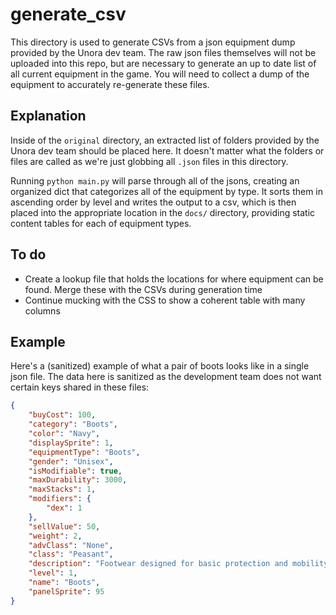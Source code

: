 # generate_csv

This directory is used to generate CSVs from a json equipment dump provided by the Unora dev team. The raw json files themselves will not be uploaded into this repo, but are necessary to generate an up to date list of all current equipment in the game. You will need to collect a dump of the equipment to accurately re-generate these files.

## Explanation

Inside of the `original` directory, an extracted list of folders provided by the Unora dev team should be placed here. It doesn't matter what the folders or files are called as we're just globbing all `.json` files in this directory.

Running `python main.py` will parse through all of the jsons, creating an organized dict that categorizes all of the equipment by type. It sorts them in ascending order by level and writes the output to a csv, which is then placed into the appropriate location in the `docs/` directory, providing static content tables for each of equipment types.

## To do

- Create a lookup file that holds the locations for where equipment can be found. Merge these with the CSVs during generation time
- Continue mucking with the CSS to show a coherent table with many columns

## Example

Here's a (sanitized) example of what a pair of boots looks like in a single json file. The data here is sanitized as the development team does not want certain keys shared in these files:

```json
{
    "buyCost": 100,
    "category": "Boots",
    "color": "Navy",
    "displaySprite": 1,
    "equipmentType": "Boots",
    "gender": "Unisex",
    "isModifiable": true,
    "maxDurability": 3000,
    "maxStacks": 1,
    "modifiers": {
        "dex": 1
    },
    "sellValue": 50,
    "weight": 2,
    "advClass": "None",
    "class": "Peasant",
    "description": "Footwear designed for basic protection and mobility.",
    "level": 1,
    "name": "Boots",
    "panelSprite": 95
}
```
